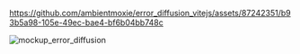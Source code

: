 https://github.com/ambientmoxie/error_diffusion_vitejs/assets/87242351/b93b5a98-105e-49ec-bae4-bf6b04bb748c

![mockup_error_diffusion](https://github.com/ambientmoxie/error_diffusion_vitejs/assets/87242351/435f3303-681e-4b59-9b59-c21389e11369)
